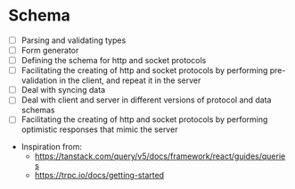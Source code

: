 # Schema

- [ ] Parsing and validating types
- [ ] Form generator
- [ ] Defining the schema for http and socket protocols
- [ ] Facilitating the creating of http and socket protocols by performing pre-validation in the client, and repeat it in the server
- [ ] Deal with syncing data
- [ ] Deal with client and server in different versions of protocol and data schemas
- [ ] Facilitating the creating of http and socket protocols by performing optimistic responses that mimic the server

- Inspiration from:
  - https://tanstack.com/query/v5/docs/framework/react/guides/queries
  - https://trpc.io/docs/getting-started
